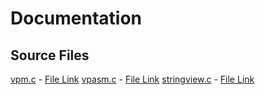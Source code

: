 # Documentation

## Source Files

[vpm.c](#vpm.c) - [File Link](./src/vpm.c)
[vpasm.c](#vpasm.c) - [File Link](./src/vpasm.c)
[stringview.c](#stringview.c) - [File Link](./src/stringview.c)